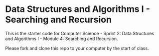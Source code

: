# Data Structures and Algorithms I - Searching and Recursion

This is the starter code for Computer Science - Sprint 2: Data Structures and Algorithms I - Module 4: Searching and Recursion.

Please fork and clone this repo to your computer by the start of class.

